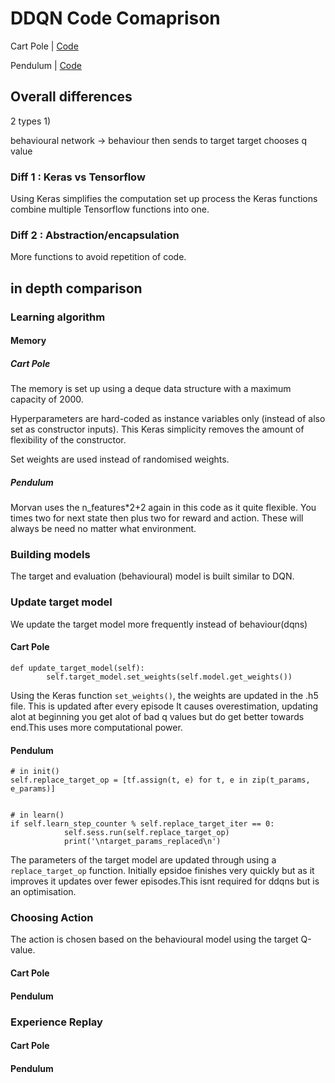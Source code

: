 # DDQN Code Comaprison

Cart Pole | [Code](https://github.com/simoninithomas/reinforcement-learning-1/blob/master/2-cartpole/2-double-dqn/cartpole_ddqn.py)

Pendulum | [Code](https://github.com/MorvanZhou/Reinforcement-learning-with-tensorflow/tree/master/contents/5.1_Double_DQN)


## Overall differences
2 types
1)

behavioural network -> behaviour then sends to target
target chooses q value


### Diff 1 : Keras vs Tensorflow
Using Keras simplifies the computation set up process the Keras functions combine multiple Tensorflow functions into one. 

### Diff 2 : Abstraction/encapsulation
More functions to avoid repetition of code.

## in depth comparison

### Learning algorithm 

#### Memory

##### Cart Pole
The memory is set up using a deque data structure with a maximum capacity of 2000. 

Hyperparameters are hard-coded as instance variables only (instead of also set as constructor inputs). This Keras simplicity removes the amount of flexibility of the constructor. 

Set weights are used instead of randomised weights.


##### Pendulum 
Morvan uses the n_features*2+2 again in this code as it quite flexible. You times two for next state then plus two for reward and action. These will always be need no matter what environment.


### Building models
The target and evaluation (behavioural) model is built similar to DQN.

### Update target model
We update the target model more frequently instead of behaviour(dqns) 

#### Cart Pole

```
def update_target_model(self):
        self.target_model.set_weights(self.model.get_weights())

```
Using the Keras function `set_weights()`, the weights are updated in the .h5 file. This is updated after every episode It causes overestimation, updating alot at beginning you get alot of bad q values but do get better towards end.This uses more computational power.

#### Pendulum 
```
# in init()
self.replace_target_op = [tf.assign(t, e) for t, e in zip(t_params, e_params)]


# in learn()
if self.learn_step_counter % self.replace_target_iter == 0:
            self.sess.run(self.replace_target_op)
            print('\ntarget_params_replaced\n')
```
The parameters of the target model are updated through using a `replace_target_op` function. 
Initially epsidoe finishes very quickly but as it improves it updates over fewer episodes.This isnt required for ddqns but is an optimisation.

### Choosing Action
The action is chosen based on the behavioural model using the target Q-value.
#### Cart Pole


#### Pendulum 

### Experience Replay
#### Cart Pole


#### Pendulum 

